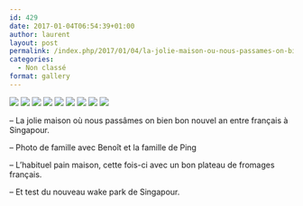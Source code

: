 ```yaml
---
id: 429
date: 2017-01-04T06:54:39+01:00
author: laurent
layout: post
permalink: /index.php/2017/01/04/la-jolie-maison-ou-nous-passames-on-bien-bon/
categories:
  - Non classé
format: gallery
---
```

<img src="/images/2017/01/tumblr_oj8tv3hCKb1uuvt0bo1_1280.jpg" />
<img src="/images/2017/01/tumblr_oj8tv3hCKb1uuvt0bo2_1280.jpg" />
<img src="/images/2017/01/tumblr_oj8tv3hCKb1uuvt0bo3_1280.jpg" />
<img src="/images/2017/01/tumblr_oj8tv3hCKb1uuvt0bo5_640.jpg" />
<img src="/images/2017/01/tumblr_oj8tv3hCKb1uuvt0bo9_1280.jpg" />
<img src="/images/2017/01/tumblr_oj8tv3hCKb1uuvt0bo7_1280.jpg" />
<img src="/images/2017/01/tumblr_oj8tv3hCKb1uuvt0bo8_1280.jpg" />
<img src="/images/2017/01/tumblr_oj8tv3hCKb1uuvt0bo4_1280.jpg" />
<img src="/images/2017/01/tumblr_oj8tv3hCKb1uuvt0bo6_1280.jpg" />

&#8211; La jolie maison où nous passâmes on bien bon nouvel an entre français à Singapour.

&#8211; Photo de famille avec Benoît et la famille de Ping

&#8211; L’habituel pain maison, cette fois-ci avec un bon plateau de fromages français.

&#8211; Et test du nouveau wake park de Singapour.